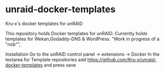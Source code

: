 # unraid-docker-templates
Kru-x's docker templates for unRAID

This repository holds Docker templates for unRAID. Currently holds templates for Wekan,Godaddy-DNS & WordPress. "Work in progress of a "nob"",

Installation
Go to the unRAID control panel -> extensions -> Docker
In the textarea for Template repositories add https://github.com/Kru-x/unraid-docker-templates and press save
